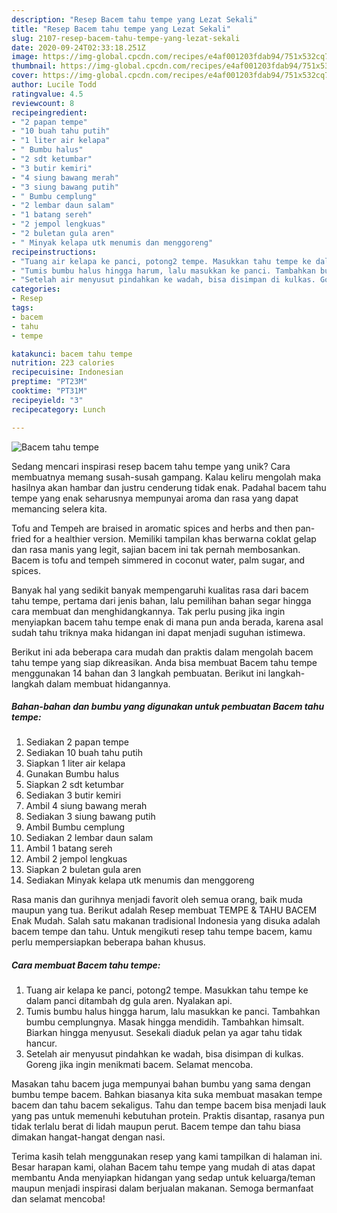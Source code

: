 ```yaml
---
description: "Resep Bacem tahu tempe yang Lezat Sekali"
title: "Resep Bacem tahu tempe yang Lezat Sekali"
slug: 2107-resep-bacem-tahu-tempe-yang-lezat-sekali
date: 2020-09-24T02:33:18.251Z
image: https://img-global.cpcdn.com/recipes/e4af001203fdab94/751x532cq70/bacem-tahu-tempe-foto-resep-utama.jpg
thumbnail: https://img-global.cpcdn.com/recipes/e4af001203fdab94/751x532cq70/bacem-tahu-tempe-foto-resep-utama.jpg
cover: https://img-global.cpcdn.com/recipes/e4af001203fdab94/751x532cq70/bacem-tahu-tempe-foto-resep-utama.jpg
author: Lucile Todd
ratingvalue: 4.5
reviewcount: 8
recipeingredient:
- "2 papan tempe"
- "10 buah tahu putih"
- "1 liter air kelapa"
- " Bumbu halus"
- "2 sdt ketumbar"
- "3 butir kemiri"
- "4 siung bawang merah"
- "3 siung bawang putih"
- " Bumbu cemplung"
- "2 lembar daun salam"
- "1 batang sereh"
- "2 jempol lengkuas"
- "2 buletan gula aren"
- " Minyak kelapa utk menumis dan menggoreng"
recipeinstructions:
- "Tuang air kelapa ke panci, potong2 tempe. Masukkan tahu tempe ke dalam panci ditambah dg gula aren. Nyalakan api."
- "Tumis bumbu halus hingga harum, lalu masukkan ke panci. Tambahkan bumbu cemplungnya. Masak hingga mendidih. Tambahkan himsalt. Biarkan hingga menyusut. Sesekali diaduk pelan ya agar tahu tidak hancur."
- "Setelah air menyusut pindahkan ke wadah, bisa disimpan di kulkas. Goreng jika ingin menikmati bacem. Selamat mencoba."
categories:
- Resep
tags:
- bacem
- tahu
- tempe

katakunci: bacem tahu tempe 
nutrition: 223 calories
recipecuisine: Indonesian
preptime: "PT23M"
cooktime: "PT31M"
recipeyield: "3"
recipecategory: Lunch

---
```



![Bacem tahu tempe](https://img-global.cpcdn.com/recipes/e4af001203fdab94/751x532cq70/bacem-tahu-tempe-foto-resep-utama.jpg)

Sedang mencari inspirasi resep bacem tahu tempe yang unik? Cara membuatnya memang susah-susah gampang. Kalau keliru mengolah maka hasilnya akan hambar dan justru cenderung tidak enak. Padahal bacem tahu tempe yang enak seharusnya mempunyai aroma dan rasa yang dapat memancing selera kita.

Tofu and Tempeh are braised in aromatic spices and herbs and then pan-fried for a healthier version. Memiliki tampilan khas berwarna coklat gelap dan rasa manis yang legit, sajian bacem ini tak pernah membosankan. Bacem is tofu and tempeh simmered in coconut water, palm sugar, and spices.

Banyak hal yang sedikit banyak mempengaruhi kualitas rasa dari bacem tahu tempe, pertama dari jenis bahan, lalu pemilihan bahan segar hingga cara membuat dan menghidangkannya. Tak perlu pusing jika ingin menyiapkan bacem tahu tempe enak di mana pun anda berada, karena asal sudah tahu triknya maka hidangan ini dapat menjadi suguhan istimewa.


Berikut ini ada beberapa cara mudah dan praktis dalam mengolah bacem tahu tempe yang siap dikreasikan. Anda bisa membuat Bacem tahu tempe menggunakan 14 bahan dan 3 langkah pembuatan. Berikut ini langkah-langkah dalam membuat hidangannya.

<!--inarticleads1-->

##### Bahan-bahan dan bumbu yang digunakan untuk pembuatan Bacem tahu tempe:

1. Sediakan 2 papan tempe
1. Sediakan 10 buah tahu putih
1. Siapkan 1 liter air kelapa
1. Gunakan  Bumbu halus
1. Siapkan 2 sdt ketumbar
1. Sediakan 3 butir kemiri
1. Ambil 4 siung bawang merah
1. Sediakan 3 siung bawang putih
1. Ambil  Bumbu cemplung
1. Sediakan 2 lembar daun salam
1. Ambil 1 batang sereh
1. Ambil 2 jempol lengkuas
1. Siapkan 2 buletan gula aren
1. Sediakan  Minyak kelapa utk menumis dan menggoreng


Rasa manis dan gurihnya menjadi favorit oleh semua orang, baik muda maupun yang tua. Berikut adalah Resep membuat TEMPE &amp; TAHU BACEM Enak Mudah. Salah satu makanan tradisional Indonesia yang disuka adalah bacem tempe dan tahu. Untuk mengikuti resep tahu tempe bacem, kamu perlu mempersiapkan beberapa bahan khusus. 

<!--inarticleads2-->

##### Cara membuat Bacem tahu tempe:

1. Tuang air kelapa ke panci, potong2 tempe. Masukkan tahu tempe ke dalam panci ditambah dg gula aren. Nyalakan api.
1. Tumis bumbu halus hingga harum, lalu masukkan ke panci. Tambahkan bumbu cemplungnya. Masak hingga mendidih. Tambahkan himsalt. Biarkan hingga menyusut. Sesekali diaduk pelan ya agar tahu tidak hancur.
1. Setelah air menyusut pindahkan ke wadah, bisa disimpan di kulkas. Goreng jika ingin menikmati bacem. Selamat mencoba.


Masakan tahu bacem juga mempunyai bahan bumbu yang sama dengan bumbu tempe bacem. Bahkan biasanya kita suka membuat masakan tempe bacem dan tahu bacem sekaligus. Tahu dan tempe bacem bisa menjadi lauk yang pas untuk memenuhi kebutuhan protein. Praktis disantap, rasanya pun tidak terlalu berat di lidah maupun perut. Bacem tempe dan tahu biasa dimakan hangat-hangat dengan nasi. 

Terima kasih telah menggunakan resep yang kami tampilkan di halaman ini. Besar harapan kami, olahan Bacem tahu tempe yang mudah di atas dapat membantu Anda menyiapkan hidangan yang sedap untuk keluarga/teman maupun menjadi inspirasi dalam berjualan makanan. Semoga bermanfaat dan selamat mencoba!
